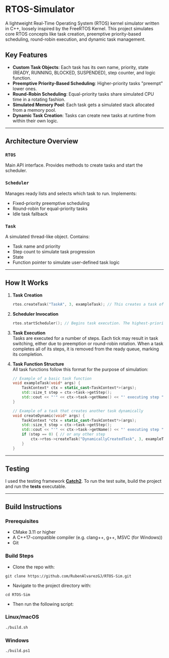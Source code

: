 # RTOS-Simulator

A lightweight Real-Time Operating System (RTOS) kernel simulator written in C++, loosely inspired by the FreeRTOS Kernel.
This project simulates core RTOS concepts like task creation, preemptive priority-based scheduling, round-robin execution, and dynamic task management.

## Key Features
- **Custom Task Objects**: Each task has its own name, priority, state (READY, RUNNING, BLOCKED, SUSPENDED), step counter, and logic function.
- **Preemptive Priority-Based Scheduling**: Higher-priority tasks "preempt" lower ones.
- **Round-Robin Scheduling**: Equal-priority tasks share simulated CPU time in a rotating fashion.
- **Simulated Memory Pool**: Each task gets a simulated stack allocated from a memory pool.
- **Dynamic Task Creation**: Tasks can create new tasks at runtime from within their own logic.

---

## Architecture Overview

### `RTOS`  
Main API interface. Provides methods to create tasks and start the scheduler.

### `Scheduler`
Manages ready lists and selects which task to run. Implements:
- Fixed-priority preemptive scheduling
- Round-robin for equal-priority tasks
- Idle task fallback

### `Task`
A simulated thread-like object. Contains:
- Task name and priority
- Step count to simulate task progression
- State
- Function pointer to simulate user-defined task logic

---

## How It Works

1. **Task Creation**  
    ```cpp
    rtos.createTask("TaskA", 3, exampleTask); // This creates a task of priority 3 and adds it to the ready queue.
    ```

2. **Scheduler Invocation**
    ```cpp
    rtos.startScheduler(); // Begins task execution. The highest-priority READY task is selected at every tick.
    ```

3. **Task Execution**  
Tasks are executed for a number of steps. Each tick may result in task switching, either due to preemption or round-robin rotation.
When a task completes all of its steps, it is removed from the ready queue, marking its completion.

4. **Task Function Structure**  
All task functions follow this format for the purpose of simulation:
    ```cpp
    // Example of a basic task function
    void exampleTask(void* args) {
        TaskContext* ctx = static_cast<TaskContext*>(args);
        std::size_t step = ctx->task->getStep();
        std::cout << "'" << ctx->task->getName() << "' executing step " << static_cast<int>(step) << "\n";
    }

    // Example of a task that creates another task dynamically
    void createDynamic(void* args) {
        TaskContext *ctx = static_cast<TaskContext*>(args);
        std::size_t step = ctx->task->getStep();
        std::cout << "'" << ctx->task->getName() << "' executing step " << static_cast<int>(step) << "\n";
        if (step == 0) { // or any other step
            ctx->rtos->createTask("DynamicallyCreatedTask", 3, exampleTask);
        }
    }
    ```

---

## Testing
I used the testing framework [**Catch2**](https://github.com/catchorg/Catch2). To run the test suite, build the project and run the **tests** executable.

---

## Build Instructions

### Prerequisites

- CMake 3.11 or higher
- A C++17-compatible compiler (e.g. clang++, g++, MSVC (for Windows))
- Git

### Build Steps

- Clone the repo with:
```
git clone https://github.com/RubenAlvarezGJ/RTOS-Sim.git
```
- Navigate to the project directory with:
```
cd RTOS-Sim
```
- Then run the following script:

### Linux/macOS

```bash
./build.sh
```

### Windows
```bash
./build.ps1
```
